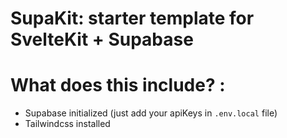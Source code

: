 # SupaKit: starter template for SvelteKit + Supabase
# What does this include? :
- Supabase initialized (just add your apiKeys in `.env.local` file)
- Tailwindcss installed
